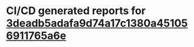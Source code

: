 # CI/CD generated reports for [3deadb5adafa9d74a17c1380a451056911765a6e](https://github.com/hydephp/develop/commit/3deadb5adafa9d74a17c1380a451056911765a6e)
